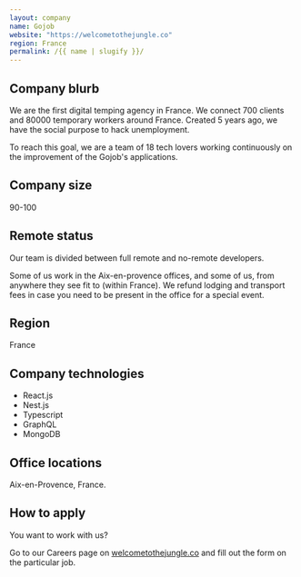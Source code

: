 ```yaml
---
layout: company
name: Gojob
website: "https://welcometothejungle.co"
region: France
permalink: /{{ name | slugify }}/
---
```


## Company blurb

We are the first digital temping agency in France. We connect 700 clients and 80000 temporary workers around France. Created 5 years ago, we have the social purpose to hack unemployment.

To reach this goal, we are a team of 18 tech lovers working continuously on the improvement of the Gojob's applications. 

## Company size

90-100

## Remote status

Our team is divided between full remote and no-remote developers.

Some of us work in the Aix-en-provence offices, and some of us, from anywhere they see fit to (within France). We refund lodging and transport fees in case you need to be present in the office for a special event.

## Region

France

## Company technologies

- React.js
- Nest.js
- Typescript
- GraphQL
- MongoDB


## Office locations

Aix-en-Provence, France.

## How to apply

You want to work with us?

Go to our Careers page on [welcometothejungle.co](https://www.welcometothejungle.com/fr/companies/gojob) and fill out the form on the particular job.